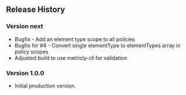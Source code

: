 ## Release History

### Version next

* Bugfix - Add an element type scope to all policies
* Bugfix for #4 - Convert single elementType to elementTypes array in policy scopes
* Adjusted build to use metricly-cli for validation

### Version 1.0.0

* Initial production version.